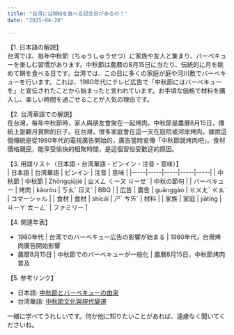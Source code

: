 ```yaml
---
title: "台湾にはBBQを食べる記念日があるの？"
date: "2025-04-20"

---
```


【1. 日本語の解説】  
台湾では、毎年中秋節（ちゅうしゅうせつ）に家族や友人と集まり、バーベキューを楽しむ習慣があります。中秋節は農暦の8月15日に当たり、伝統的に月を眺めて餅を食べる日です。台湾では、この日に多くの家庭が庭や河川敷でバーベキューを行います。これは、1980年代にテレビ広告で「中秋節にはバーベキューを」と宣伝されたことから始まったと言われています。お手頃な価格で材料を購入し、楽しい時間を過ごせることが人気の理由です。

【2. 台湾華語での解説】  
在台灣，每年中秋節時，家人與朋友會聚在一起烤肉。中秋節是農曆8月15日，傳統上是觀月賞餅的日子。在台灣，很多家庭會在這一天在庭院或河岸烤肉。據說這個傳統是從1980年代的電視廣告開始的，廣告當時宣傳「中秋節就烤肉吧」。食材價格親民，能享受愉快的相聚時間，是這個習俗受歡迎的原因。

【3. 用語リスト（日本語・台湾華語・ピンイン・注音・意味）】  
| 日本語 | 台湾華語 | ピンイン | 注音 | 意味 |
|-----|-----|-----|-----|-----|
| 中秋節 | 中秋節 | Zhōngqiūjié | ㄓㄨㄥ ㄑㄧㄡ ㄐㄧㄝˊ | 中秋の節句 |
| バーベキュー | 烤肉 | kǎoròu | ㄎㄠˇ ㄖㄡˋ | BBQ |
| 広告 | 廣告 | guǎnggào | ㄍㄨㄤˇ ㄍㄠˋ | コマーシャル |
| 食材 | 食材 | shícái | ㄕˊ ㄘㄞˊ | 材料 |
| 家族 | 家庭 | jiātíng | ㄐㄧㄚ ㄊㄧㄥˊ | ファミリー |

【4. 関連年表】  
- 1980年代 | 台湾でのバーベキュー広告の影響が始まる | 1980年代，台灣烤肉廣告開始影響
- 農暦8月15日 | 中秋節でのバーベキューが一般化 | 農曆8月15日，中秋節烤肉普及

【5. 参考リンク】  
- 日本語: [中秋節とバーベキューの由来](https://www.nippon.com/ja/japan-topics/g01012/)
- 台湾華語: [中秋節文化與現代變遷](https://www.taiwan.net.tw/m1.aspx?sNo=0000203)

一緒に学べてうれしいです。何か他に知りたいことがあれば、遠慮なく聞いてくださいね。

